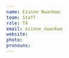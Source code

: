 ```yaml
---
name: Ezinne Nwankwo
team: Staff
role: TA
email: ezinne_nwankwo
website: 
photo: 
pronouns:
---
```


